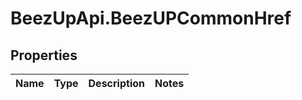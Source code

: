 # BeezUpApi.BeezUPCommonHref

## Properties
Name | Type | Description | Notes
------------ | ------------- | ------------- | -------------


